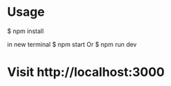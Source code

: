 # Usage
$ npm install

in new terminal 
$ npm start
 Or
$ npm run dev 
# Visit http://localhost:3000
